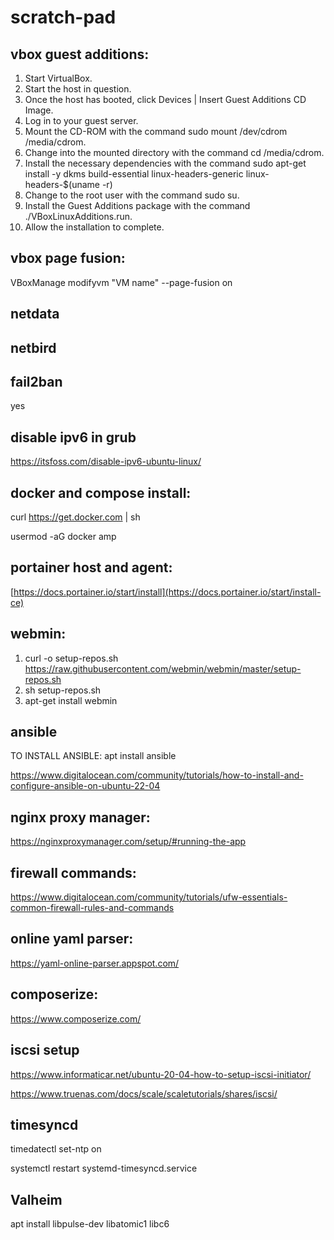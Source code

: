 # scratch-pad

## vbox guest additions:
1. Start VirtualBox.
2. Start the host in question.
3. Once the host has booted, click Devices | Insert Guest Additions CD Image.
4. Log in to your guest server.
5. Mount the CD-ROM with the command sudo mount /dev/cdrom /media/cdrom.
6. Change into the mounted directory with the command cd /media/cdrom.
7. Install the necessary dependencies with the command sudo apt-get install -y dkms build-essential linux-headers-generic linux-headers-$(uname -r)
8. Change to the root user with the command sudo su.
9. Install the Guest Additions package with the command ./VBoxLinuxAdditions.run.
10. Allow the installation to complete.

## vbox page fusion:
VBoxManage modifyvm "VM name" --page-fusion on

## netdata

## netbird

## fail2ban
yes

## disable ipv6 in grub
https://itsfoss.com/disable-ipv6-ubuntu-linux/

## docker and compose install:
curl https://get.docker.com | sh

usermod -aG docker amp

## portainer host and agent:
[https://docs.portainer.io/start/install](https://docs.portainer.io/start/install-ce)

## webmin:
1. curl -o setup-repos.sh https://raw.githubusercontent.com/webmin/webmin/master/setup-repos.sh
2. sh setup-repos.sh
3. apt-get install webmin

## ansible
TO INSTALL ANSIBLE: apt install ansible

https://www.digitalocean.com/community/tutorials/how-to-install-and-configure-ansible-on-ubuntu-22-04

## nginx proxy manager:
https://nginxproxymanager.com/setup/#running-the-app

## firewall commands:
https://www.digitalocean.com/community/tutorials/ufw-essentials-common-firewall-rules-and-commands

## online yaml parser:
https://yaml-online-parser.appspot.com/

## composerize:
https://www.composerize.com/

## iscsi setup
https://www.informaticar.net/ubuntu-20-04-how-to-setup-iscsi-initiator/

https://www.truenas.com/docs/scale/scaletutorials/shares/iscsi/

## timesyncd
timedatectl set-ntp on

systemctl restart systemd-timesyncd.service

## Valheim
apt install libpulse-dev libatomic1 libc6
